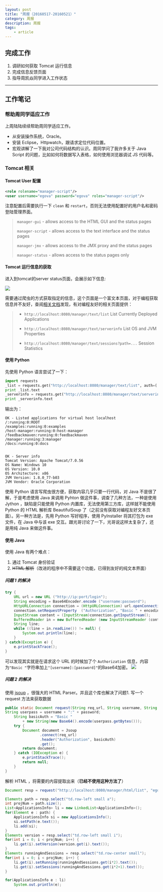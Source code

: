 ```yaml
---
layout: post
title: "周报（20160517-20160521）"
category: 周报
description: 周报
tags:
    - article
---
```


## 完成工作
1. 调研如何获取 Tomcat 运行信息
2. 完成信息反馈页面
3. 指导周凯焱同学进入工作状态

---

## 工作笔记

### 帮助周同学适应工作
上周陆陆续续帮助周同学适应工作。

* 从安装操作系统，Oracle。
* 安装 Eclipse，Httpwatch，跟请求定位代码位置。
* 宏观讲解了一下我对公司代码结构的认识。周同学问了我许多关于 Java Script 的问题，比如如何将数据写入表格，如何使用浏览器调试 JS 代码等。

### Tomcat 相关

#### Tomcat User 配置
```xml
<role rolename="manager-script"/>
<user username="egova" password="egova" roles="manager-script"/>
```
注意配置后需要执行一下 `clean` 和 `restart`，否则无法使用配置好的用户名和密码登陆管理界面。

>`manager-gui` - allows access to the HTML GUI and the status pages
>
>`manager-script` - allows access to the text interface and the status pages
>
>`manager-jmx` - allows access to the JMX proxy and the status pages
>
>`manager-status` - allows access to the status pages only


#### Tomcat 运行信息的获取
进入到tomcat的server status页面，会展示如下信息:

![](http://7xpx1g.com1.z0.glb.clouddn.com/16-5-23/64455587.jpg)

需要通过爬虫的方式获取指定的信息，这个页面是一个富文本页面，对于编程获取信息并不友好，查阅[相关文档](http://tomcat.apache.org/tomcat-7.0-doc/manager-howto.html)发现，有对编程友好的相关页面提供：

>* `http://localhost:8080/manager/text/list` List Currently Deployed Applications
>
>* `http://localhost:8080/manager/text/serverinfo` List OS and JVM Properties
>
>* `http://localhost:8080/manager/text/sessions?path=...` Session Statistics


#### 使用 Python

先使用 Python 语言尝试了一下：

```python
import requests
_list = requests.get("http://localhost:8080/manager/text/list", auth=('egova', 'egova'))
print _list.text
_serverinfo = requests.get("http://localhost:8080/manager/text/serverinfo", auth=('egova', 'egova'))
print _serverinfo.text
```

输出为：

```
OK - Listed applications for virtual host localhost
/:running:0:ROOT
/examples:running:0:examples
/host-manager:running:0:host-manager
/feedbackmaven:running:0:feedbackmaven
/manager:running:3:manager
/docs:running:0:docs


OK - Server info
Tomcat Version: Apache Tomcat/7.0.56
OS Name: Windows 10
OS Version: 10.0
OS Architecture: x86
JVM Version: 1.8.0_77-b03
JVM Vendor: Oracle Corporation
```

使用 Python 语言写爬虫很方便，获取内容几乎只要一行代码，对 Java 不是很了解，于是考虑使用 Java 来调用 Pyhton 做这件事，调查了几种方法，一种是使用 Jython ，缺陷是只能使用 Python 内置库，无法使用第三方库，这样就不能使用 Python 的 HTML 解析库 BeautifulSoup 了（之前没有获取对编程友好文本页面）。另一种方法是，先用 Python 写好程序，使用 PyInstaller 将其打包为 exe 文件，在 Java 中与该 exe 交互。跟光哥讨论了一下，光哥说这样太复杂了，还是用纯 Java 来做这件事。


#### 使用 Java
使用 Java 有两个难点：

1. 通过 Tomcat 身份验证
2. ~~HTML 解析~~（改进的程序中不需要这个功能，已得到友好的纯文本界面）

##### 问题 1 的解决

```java
try {
    URL url = new URL ("http://ip:port/login");
    String encoding = Base64Encoder.encode ("username:password");
    HttpURLConnection connection = (HttpURLConnection) url.openConnection();
    connection.setRequestProperty  ("Authorization", "Basic " + encoding);
    InputStream content = (InputStream)connection.getInputStream();
    BufferedReader in = new BufferedReader (new InputStreamReader (content));
    String line;
    while ((line = in.readLine()) != null) {
        System.out.println(line);
    }
} catch(Exception e) {
    e.printStackTrace();
}
```

可以发现其实就是在请求这个 URL 的时候加了个 `Authorization` 信息，内容为`"Basic "`字符串加上`"[username]:[password]"`的Base64加密。
![](http://7xpx1g.com1.z0.glb.clouddn.com/16-5-23/97890820.jpg)

##### 问题 2 的解决

使用 [jsoup](https://jsoup.org/) ，很强大的 HTML Parser。并且这个库也解决了问题1.
写一个 request 方法来获取数据

```java
public static Document request(String req_url, String username, String password) {
String userpass = username + ":" + password;
	String basicAuth = "Basic "
		+ new String(new Base64().encode(userpass.getBytes()));
	try {
		Document document = Jsoup
			    .connect(req_url)
			    .header("Authorization", basicAuth)
			    .get();
		return document;
	} catch (IOException e) {
		e.printStackTrace();
		return null;
	}
}
```

解析 HTML ，将需要的内容提取出来（**已经不使用这种方法了**）

```java
Document resp = request("http://localhost:8080/manager/html/list", "egova", "egova");

Elements path = resp.select("td.row-left small a");
int projNum = path.size();
List<ApplicationsInfo> li = new LinkedList<ApplicationsInfo>();
for(Element e : path) {
	ApplicationsInfo si = new ApplicationsInfo();
	si.setPath(e.text());
	li.add(si);
}
Elements version = resp.select("td.row-left small i");
for(int i = 0; i < projNum; i++) {
	li.get(i).setVersion(version.get(i).text());
}
Elements runningAndSessions = resp.select("td.row-center small");
for(int i = 0; i < projNum; i++) {
	li.get(i).setRunning(runningAndSessions.get(i*2).text());
	li.get(i).setSessions(runningAndSessions.get(i*2+1).text());
}

for(ApplicationsInfo e : li)
	System.out.println(e);
```
